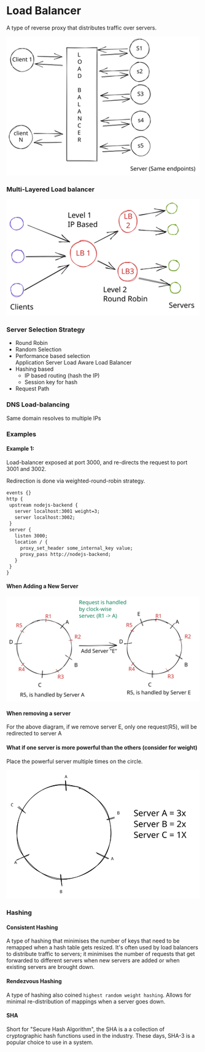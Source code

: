 # Load Balancer

A type of reverse proxy that distributes traffic over servers.

<img src="../../.gitbook/assets/architecture-concepts-load-balancer.svg" alt="Load Balanced" class="gitbook-drawing">

####

### Multi-Layered Load balancer

<img src="../../.gitbook/assets/architecture-concept-load-balancer-multi.svg" alt="" class="gitbook-drawing">

### Server Selection Strategy

* Round Robin
* Random Selection
* Performance based selection\
  Application Server Load Aware Load Balancer
* Hashing based
  * IP based routing (hash the IP)
  * Session key for hash
* Request Path&#x20;

### DNS Load-balancing

Same domain resolves to multiple IPs



### Examples

#### Example 1:

Load-balancer exposed at port 3000, and re-directs the request to port 3001 and 3002.&#x20;

Redirection is done via weighted-round-robin strategy.

```nginx
events {}
http {
 upstream nodejs-backend {
   server localhost:3001 weight=3;
   server localhost:3002;
 }
 server {
   listen 3000;
   location / {
     proxy_set_header some_internal_key value;
     proxy_pass http://nodejs-backend;
   }
 }
}
```

#### When Adding  a New Server

<img src="../../.gitbook/assets/arch-concepts-load-balancer-new-server.svg" alt="" class="gitbook-drawing">

#### When removing a server

For the above diagram, if we remove server E, only one request(R5), will be redirected to server A

#### What if one server is more powerful than the others (consider for weight)

Place the powerful server multiple times on the circle.

<img src="../../.gitbook/assets/lb-server-mgmt-on-spec-difference.svg" alt="" class="gitbook-drawing">

### Hashing

#### Consistent Hashing

A type of hashing that minimises the number of keys that need to be remapped when a hash table gets resized. It's often used by load balancers to distribute traffic to servers; it minimises the number of requests that get forwarded to different servers when new servers are added or when existing servers are brought down.

#### Rendezvous Hashing

A type of hashing also coined `highest random weight hashing`. Allows for minimal re-distribution of mappings when a server goes down.

#### SHA

Short for "Secure Hash Algorithm", the SHA is a a collection of cryptographic hash functions used in the industry. These days, SHA-3 is a popular choice to use in a system.



